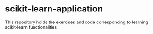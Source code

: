 # scikit-learn-application
This repository holds the exercises and code corresponding to learning scikit-learn functionalities

